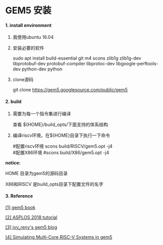 # GEM5 安装

#### 1. install environment
1) 我使用ubuntu 16.04

2) 安装必要的软件

    sudo apt install build-essential git m4 scons zlib1g zlib1g-dev libprotobuf-dev protobuf-compiler libprotoc-dev libgoogle-perftools-dev python-dev python

3) clone源码

    git clone https://gem5.googlesource.com/public/gem5


#### 2. build
1) 需要为每一个指令集进行编译

    查看 ${HOME}/build_opts/下面支持的体系结构

2) 编译riscv环境，在${HOME}目录下执行一下命令
    
    #配置riscv环境
    scons build/RISCV/gem5.opt -j4  
    #配置X86环境
    #scons build/X86/gem5.opt -j4
    
 
**notice:**

HOME 目录为gem5的源码目录

X86和RISCV 是build_opts目录下配置文件的名字

#### 3. Reference

[[1] gem5 book](http://learning.gem5.org/book/)

[[2] ASPLOS 2018 tutorial](http://learning.gem5.org/tutorial/index.html)

[[3] ivy_reny's gem5 blog](https://blog.csdn.net/ivy_reny/article/category/6666068)

[[4] Simulating Multi-Core RISC-V Systems in gem5](http://www.csl.cornell.edu/~cbatten/pdfs/ta-gem5-riscv-slides-carrv2018.pdf)


